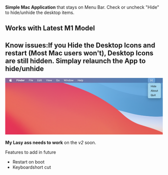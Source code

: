 **Simple Mac Application** that stays on Menu Bar. Check or uncheck "Hide" to hide/unhide the desktop items.

## Works with Latest M1 Model

## Know issues:If you Hide the Desktop Icons and restart (Most Mac users won't), Desktop Icons are still hidden. Simplay relaunch the App to hide/unhide 



![APP Screenshot](/Hidemydesktop_mac-APP.png)



**My Lasy ass needs to work** on the *v2* soon. 





Features to add in future

- Restart on boot
- Keyboardshort cut

  
